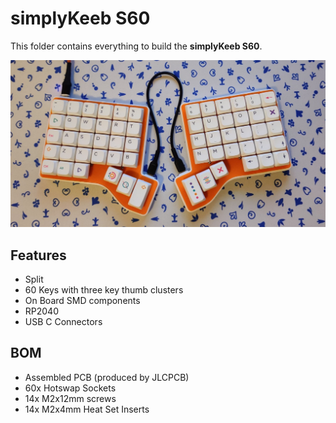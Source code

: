 # simplyKeeb S60

This folder contains everything to build the **simplyKeeb S60**.

![simplyKeeb S60](images/cover.jpg)

## Features

- Split 
- 60 Keys with three key thumb clusters
- On Board SMD components
- RP2040
- USB C Connectors

## BOM

- Assembled PCB (produced by JLCPCB)
- 60x Hotswap Sockets
- 14x M2x12mm screws
- 14x M2x4mm Heat Set Inserts